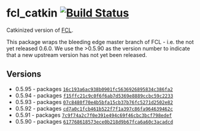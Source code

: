 # fcl_catkin [![Build Status](https://travis-ci.org/wxmerkt/fcl_catkin.svg?branch=master)](https://travis-ci.org/wxmerkt/fcl_catkin)
Catkinized version of [FCL](https://github.com/flexible-collision-library/fcl).

This package wraps the bleeding edge master branch of FCL - i.e. the not yet released 0.6.0. We use the >0.5.90 as the version number to indicate that a new upstream version has not yet been released.

## Versions

- 0.5.95 - packages [``16c193a6ac938b0901fc5636926895834c386fa2``](https://github.com/flexible-collision-library/fcl/commit/16c193a6ac938b0901fc5636926895834c386fa2)
- 0.5.94 - packages [``f15ffc21c9c0f6f6ab7d5369e8889ccbc59c2233``](https://github.com/flexible-collision-library/fcl/commit/f15ffc21c9c0f6f6ab7d5369e8889ccbc59c2233)
- 0.5.93 - packages [``07c8480f70e4b5bfa15cb37b76fc5271d2502e82``](https://github.com/flexible-collision-library/fcl/commit/07c8480f70e4b5bfa15cb37b76fc5271d2502e82)
- 0.5.92 - packages [``cd7a0c1fcb461b522f7f1a397c86fa964639462c``](https://github.com/flexible-collision-library/fcl/commit/cd7a0c1fcb461b522f7f1a397c86fa964639462c)
- 0.5.91 - packages [``7c9f74a2c7f0e391e494c69f46cbc3bcf798edef``](https://github.com/flexible-collision-library/fcl/commit/7c9f74a2c7f0e391e494c69f46cbc3bcf798edef)
- 0.5.90 - packages [``617768618573ece0b218d9b67fca6a60c3acadcd``](https://github.com/flexible-collision-library/fcl/commit/617768618573ece0b218d9b67fca6a60c3acadcd)
